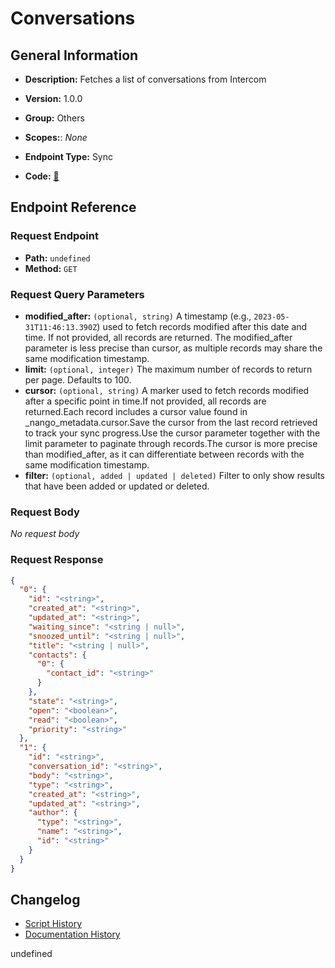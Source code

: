 # Conversations

## General Information

- **Description:** Fetches a list of conversations from Intercom

- **Version:** 1.0.0
- **Group:** Others
- **Scopes:**: _None_
- **Endpoint Type:** Sync
- **Code:** [🔗](https://github.com/NangoHQ/integration-templates/tree/main/integrations/intercom/syncs/conversations.ts)


## Endpoint Reference

### Request Endpoint

- **Path:** `undefined`
- **Method:** `GET`

### Request Query Parameters

- **modified_after:** `(optional, string)` A timestamp (e.g., `2023-05-31T11:46:13.390Z`) used to fetch records modified after this date and time. If not provided, all records are returned. The modified_after parameter is less precise than cursor, as multiple records may share the same modification timestamp.
- **limit:** `(optional, integer)` The maximum number of records to return per page. Defaults to 100.
- **cursor:** `(optional, string)` A marker used to fetch records modified after a specific point in time.If not provided, all records are returned.Each record includes a cursor value found in _nango_metadata.cursor.Save the cursor from the last record retrieved to track your sync progress.Use the cursor parameter together with the limit parameter to paginate through records.The cursor is more precise than modified_after, as it can differentiate between records with the same modification timestamp.
- **filter:** `(optional, added | updated | deleted)` Filter to only show results that have been added or updated or deleted.

### Request Body

_No request body_

### Request Response

```json
{
  "0": {
    "id": "<string>",
    "created_at": "<string>",
    "updated_at": "<string>",
    "waiting_since": "<string | null>",
    "snoozed_until": "<string | null>",
    "title": "<string | null>",
    "contacts": {
      "0": {
        "contact_id": "<string>"
      }
    },
    "state": "<string>",
    "open": "<boolean>",
    "read": "<boolean>",
    "priority": "<string>"
  },
  "1": {
    "id": "<string>",
    "conversation_id": "<string>",
    "body": "<string>",
    "type": "<string>",
    "created_at": "<string>",
    "updated_at": "<string>",
    "author": {
      "type": "<string>",
      "name": "<string>",
      "id": "<string>"
    }
  }
}
```

## Changelog

- [Script History](https://github.com/NangoHQ/integration-templates/commits/main/integrations/intercom/syncs/conversations.ts)
- [Documentation History](https://github.com/NangoHQ/integration-templates/commits/main/integrations/intercom/syncs/conversations.md)

<!-- END  GENERATED CONTENT -->


undefined

